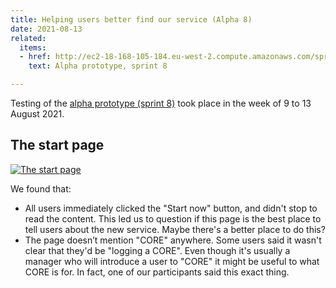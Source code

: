 ```yaml
---
title: Helping users better find our service (Alpha 8)
date: 2021-08-13
related:
  items:
  - href: http://ec2-18-168-105-184.eu-west-2.compute.amazonaws.com/sprint8/
    text: Alpha prototype, sprint 8

---
```

Testing of the [alpha prototype (sprint 8)](http://ec2-18-168-105-184.eu-west-2.compute.amazonaws.com/sprint8/) took place in the week of 9 to 13 August 2021.

## The start page

[![The start page](/alpha-plus-ur-round-three/before-you-start.png)](/alpha-plus-ur-round-three/before-you-start.png)

We found that:

* All users immediately clicked the "Start now" button, and didn't stop to read the content. This led us to question if this page is the best place to tell users about the new service. Maybe there's a better place to do this?
* The page doesn’t mention "CORE" anywhere. Some users said it wasn't clear that they'd be "logging a CORE". Even though it's usually a manager who will introduce a user to "CORE" it might be useful to what CORE is for. In fact, one of our participants said this exact thing.